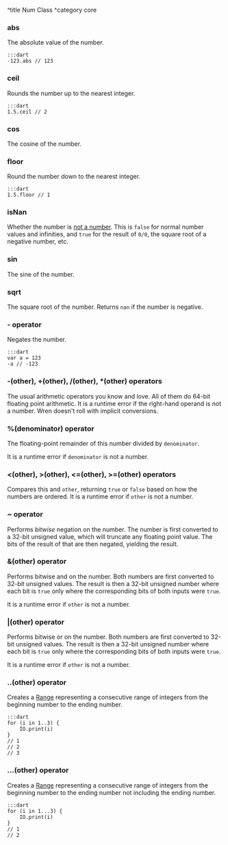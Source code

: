 ^title Num Class
^category core

### **abs**

The absolute value of the number.

    :::dart
    -123.abs // 123

### **ceil**

Rounds the number up to the nearest integer.

    :::dart
    1.5.ceil // 2

### **cos**

The cosine of the number.

### **floor**

Round the number down to the nearest integer.

    :::dart
    1.5.floor // 1

### **isNan**

Whether the number is [not a number](http://en.wikipedia.org/wiki/NaN). This is
`false` for normal number values and infinities, and `true` for the result of
`0/0`, the square root of a negative number, etc.

### **sin**

The sine of the number.

### **sqrt**

The square root of the number. Returns `nan` if the number is negative.

### **-** operator

Negates the number.

    :::dart
    var a = 123
    -a // -123

### **-**(other), **+**(other), **/**(other), **\***(other) operators

The usual arithmetic operators you know and love. All of them do 64-bit
floating point arithmetic. It is a runtime error if the right-hand operand is
not a number. Wren doesn't roll with implicit conversions.

### **%**(denominator) operator

The floating-point remainder of this number divided by `denominator`.

It is a runtime error if `denominator` is not a number.

### **&lt;**(other), **&gt;**(other), **&lt;=**(other), **&gt;=**(other) operators

Compares this and `other`, returning `true` or `false` based on how the numbers
are ordered. It is a runtime error if `other` is not a number.

### **~** operator

Performs *bitwise* negation on the number. The number is first converted to a
32-bit unsigned value, which will truncate any floating point value. The bits
of the result of that are then negated, yielding the result.

### **&**(other) operator

Performs bitwise and on the number. Both numbers are first converted to 32-bit
unsigned values. The result is then a 32-bit unsigned number where each bit is
`true` only where the corresponding bits of both inputs were `true`.

It is a runtime error if `other` is not a number.

### **|**(other) operator

Performs bitwise or on the number. Both numbers are first converted to 32-bit
unsigned values. The result is then a 32-bit unsigned number where each bit is
`true` only where the corresponding bits of both inputs were `true`.

It is a runtime error if `other` is not a number.

### **..**(other) operator

Creates a [Range](core/range.html) representing a consecutive range of integers 
from the beginning number to the ending number.

    :::dart
    for (i in 1..3) {
        IO.print(i)
    }
    // 1
    // 2
    // 3

### **...**(other) operator

Creates a [Range](core/range.html) representing a consecutive range of integers 
from the beginning number to the ending number not including the ending number.

    :::dart
    for (i in 1...3) {
        IO.print(i)
    }
    // 1
    // 2

